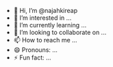 - 👋 Hi, I’m @najahkireap
- 👀 I’m interested in ...
- 🌱 I’m currently learning ...
- 💞️ I’m looking to collaborate on ...
- 📫 How to reach me ...
- 😄 Pronouns: ...
- ⚡ Fun fact: ...

<!---
najahkireap/najahkireap is a ✨ special ✨ repository because its `README.md` (this file) appears on your GitHub profile.
You can click the Preview link to take a look at your changes.
--->
